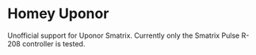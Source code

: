 # Homey Uponor

Unofficial support for Uponor Smatrix.
Currently only the Smatrix Pulse R-208 controller is tested.
